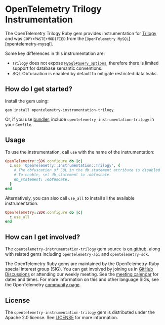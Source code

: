 # OpenTelemetry Trilogy Instrumentation

The OpenTelemetry Trilogy Ruby gem provides instrumentation for [Trilogy][trilogy-home] and
was `COPY+PASTE+MODIFIED` from the [`OpenTelemetry MySQL`][opentelemetry-mysql].

Some key differences in this instrumentation are:

- `Trilogy` does not expose [`MySql#query_options`](https://github.com/brianmario/mysql2/blob/ca08712c6c8ea672df658bb25b931fea22555f27/lib/mysql2/client.rb#L78), therefore there is limited support for database semantic conventions.
- SQL Obfuscation is enabled by default to mitigate restricted data leaks.

## How do I get started?

Install the gem using:

```
gem install opentelemetry-instrumentation-trilogy
```

Or, if you use [bundler][bundler-home], include `opentelemetry-instrumentation-trilogy` in your `Gemfile`.

## Usage

To use the instrumentation, call `use` with the name of the instrumentation:

```ruby
OpenTelemetry::SDK.configure do |c|
  c.use 'OpenTelemetry::Instrumentation::Trilogy', {
    # The obfuscation of SQL in the db.statement attribute is disabled by default.
    # To enable, set db_statement to :obfuscate.
    db_statement: :obfuscate,
  }
end
```

Alternatively, you can also call `use_all` to install all the available instrumentation.

```ruby
OpenTelemetry::SDK.configure do |c|
  c.use_all
end
```

## How can I get involved?

The `opentelemetry-instrumentation-trilogy` gem source is [on github][repo-github], along with related gems including `opentelemetry-api` and `opentelemetry-sdk`.

The OpenTelemetry Ruby gems are maintained by the OpenTelemetry-Ruby special interest group (SIG). You can get involved by joining us in [GitHub Discussions][discussions-url] or attending our weekly meeting. See the [meeting calendar][community-meetings] for dates and times. For more information on this and other language SIGs, see the OpenTelemetry [community page][ruby-sig].

## License

The `opentelemetry-instrumentation-trilogy` gem is distributed under the Apache 2.0 license. See [LICENSE][license-github] for more information.

[trilogy-home]: https://github.com/github/trilogy
[bundler-home]: https://bundler.io
[repo-github]: https://github.com/open-telemetry/opentelemetry-ruby
[license-github]: https://github.com/open-telemetry/opentelemetry-ruby-contrib/blob/main/main/LICENSE
[ruby-sig]: https://github.com/open-telemetry/community#ruby-sig
[community-meetings]: https://github.com/open-telemetry/community#community-meetings
[discussions-url]: https://github.com/open-telemetry/opentelemetry-ruby/discussions
